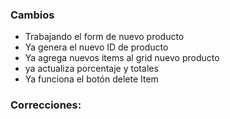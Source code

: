 <h3>Cambios</h3>
<ul>
    <li>Trabajando el form de nuevo producto</li>
    <li>Ya genera el nuevo ID de producto</li>
    <li>Ya agrega nuevos items al grid nuevo producto</li>
    <li>ya actualiza porcentaje y totales</li>
    <li>Ya funciona el botón delete Item</li>
    
</ul>
<h3>Correcciones:</h3>
<ul>
</ul>